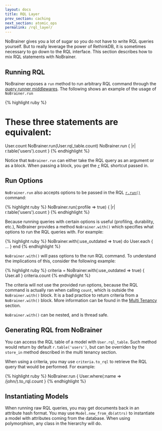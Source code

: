 ```yaml
---
layout: docs
title: RQL Layer
prev_section: caching
next_section: atomic_ops
permalink: /rql_layer/
---
```


NoBrainer gives you a lot of sugar so you do not have to write RQL queries
yourself. But to really leverage the power of RethinkDB, it is sometimes
necessary to go down to the RQL interface. This section describes how
to mix RQL statements with NoBrainer.

## Running RQL

NoBrainer exposes a `run` method to run arbitrary RQL command through the
[query runner middlewares](https://github.com/nviennot/nobrainer/tree/master/lib/no_brainer/query_runner).
The following shows an example of the usage of `NoBrainer.run`

{% highlight ruby %}
# These three statements are equivalent:
User.count
NoBrainer.run(User.rql_table.count)
NoBrainer.run { |r| r.table('users').count }
{% endhighlight %}

Notice that `NoBrainer.run` can either take the RQL query as an argument or as a
block. When passing a block, you get the [`r`](http://www.rethinkdb.com/api/ruby/#r)
RQL shortcut passed in.

## Run Options

`NoBrainer.run` also accepts options to be passed in the RQL
[`r.run()`](http://www.rethinkdb.com/api/ruby/run/) command:

{% highlight ruby %}
NoBrainer.run(:profile => true) { |r| r.table('users').count }
{% endhighlight %}

Because running queries with certain options is useful (profiling, durability,
etc.), NoBrainer provides a method `NoBrainer.with()` which specifies what options
to run the RQL queries with. For example:

{% highlight ruby %}
NoBrainer.with(:use_outdated => true) do
  User.each { ... }
end
{% endhighlight %}

`NoBrainer.with()` will pass options to the run RQL command. To understand
the implications of this, consider the following example:

{% highlight ruby %}
criteria = NoBrainer.with(:use_outdated => true) { User.all }
criteria.count
{% endhighlight %}

The criteria will not use the provided run options, because the RQL command is
actually ran when calling `count`, which is outside the `NoBrainer.with()` block.
It is a bad practice to return criteria from a `NoBrainer.with()`
block. More information can be found in the [Multi Tenancy](/docs/multi_tenancy) section.

`NoBrainer.with()` can be nested, and is thread safe.

## Generating RQL from NoBrainer

You can access the RQL table of a model with `User.rql_table`. Such method
would return by default `r.table('users')`, but can be overriden by the
`store_in` method described in the multi tenancy section.

When using a criteria, you may use `criteria.to_rql` to retrieve the RQL query
that would be performed. For example:

{% highlight ruby %}
NoBrainer.run { User.where(:name => /john/).to_rql.count }
{% endhighlight %}

## Instantiating Models

When running raw RQL queries, you may get documents back in an attribute hash
format. You may use `Model.new_from_db(attrs)` to instantiate a model with
attributes coming from the database. When using polymorphism, any class in
the hierarchy will do.
